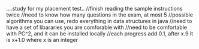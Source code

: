 ....study for my placement test..
//finish reading the sample instructions twice
//need to know how many questions in the exam, at most 5
//possible algorithms you can use, redo everything in data structures in java
//need to have a set of libararies you are comforable with
//need to be comfortable with PC^2, and it can be installed locally
//each progress add 0.1, after x.9 it is x+1.0 where x is an integer


